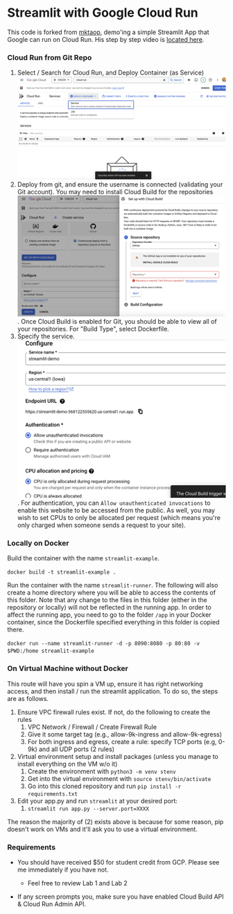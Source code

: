 # Streamlit with Google Cloud Run

This code is forked from [mktaop](https://github.com/mktaop/cloudrun_demo), demo'ing a simple Streamlit App that Google can run on Cloud Run. His step by step video is [located here](https://www.youtube.com/watch?v=BGMdxpXsbB4).

### Cloud Run from Git Repo

1. Select / Search for Cloud Run, and Deploy Container (as Service) ![](images/cloud-run.png)
2. Deploy from git, and ensure the username is connected (validating your Git account). You may need to install Cloud Build for the repositories ![](images/deploy-from-git.png). Once Cloud Build is enabled for Git, you should be able to view all of your repositories. For "Build Type", select Dockerfile.
3. Specify the service. ![](images/specify-service.png). For authentication, you can `Allow unauthenticated invocations` to enable this website to be accessed from the public. As well, you may wish to set CPUs to only be allocated per request (which means you're only charged when someone sends a request to your site).

### Locally on Docker

Build the container with the name `streamlit-example`.

```docker build -t streamlit-example .```

Run the container with the name `streamlit-runner`. The following will also create a home directory where you will be able to access the contents of this folder. Note that any change to the files in this folder (either in the repository or locally) will not be reflected in the running app. In order to affect the running app, you need to go to the folder `/app` in your Docker container, since the Dockerfile specified everything in this folder is copied there.

```docker run --name streamlit-runner -d -p 8090:8080 -p 80:80 -v $PWD:/home streamlit-example```

### On Virtual Machine without Docker

This route will have you spin a VM up, ensure it has right networking access, and then install / run the streamlit application. To do so, the steps are as follows.

1. Ensure VPC firewall rules exist. If not, do the following to create the rules
	1. VPC Network / Firewall / Create Firewall Rule
	1. Give it some target tag (e.g., allow-9k-ingress and allow-9k-egress)
	1. For both ingress and egress, create a rule: specify TCP ports (e.g, 0-9k) and all UDP ports (2 rules)
1. Virtual environment setup and install packages (unless you manage to install everything on the VM w/o it)
	1. Create the environment with `python3 -m venv stenv`
	1. Get into the virtual environment with `source stenv/bin/activate`
	1. Go into this cloned repository and run `pip install -r requirements.txt`
1. Edit your app.py and run `streamlit` at your desired port:
	1. `streamlit run app.py --server.port=XXXX`

The reason the majority of (2) exists above is because for some reason, pip doesn't work on VMs and it'll ask you to use a virtual environment.


### Requirements 

* You should have received $50 for student credit from GCP. Please see me immediately if you have not.
  - Feel free to review Lab 1 and Lab 2

* If any screen prompts you, make sure you have enabled Cloud Build API & Cloud Run Admin API.
